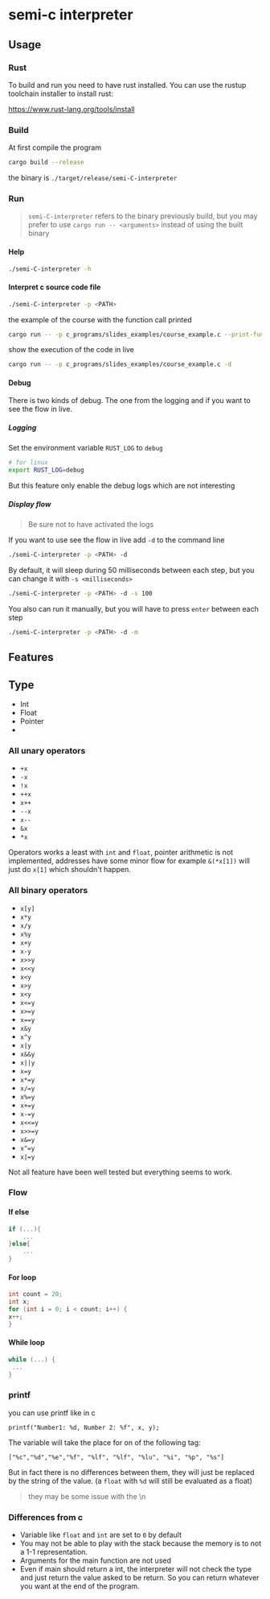 # semi-c interpreter
## Usage
### Rust
To build and run you need to have rust installed. You can use the rustup toolchain installer to install rust:

https://www.rust-lang.org/tools/install
### Build
At first compile the program
```bash
cargo build --release
```
the binary is ``./target/release/semi-C-interpreter``
### Run
> ``semi-C-interpreter`` refers to the binary previously build, but you may prefer to use ``cargo run -- <arguments>`` instead of using the built binary
#### Help
```bash
./semi-C-interpreter -h
```
#### Interpret c source code file
```bash
./semi-C-interpreter -p <PATH>
```
the example of the course with the function call printed
```bash
cargo run -- -p c_programs/slides_examples/course_example.c --print-function-call
```
show the execution of the code in live
```bash
cargo run -- -p c_programs/slides_examples/course_example.c -d
```
#### Debug
There is two kinds of debug. The one from the logging and if you want to see the flow in live.
##### Logging
Set the environment variable ``RUST_LOG`` to ``debug``
```bash
# for linux
export RUST_LOG=debug 
```
But this feature only enable the debug logs which are not interesting
##### Display flow
> Be sure not to have activated the logs

If you want to use see the flow in live add ``-d`` to the command line

```bash
./semi-C-interpreter -p <PATH> -d
```
By default, it will sleep during 50 milliseconds between each step, but you can change it with ``-s <milliseconds>``

```bash
./semi-C-interpreter -p <PATH> -d -s 100
```
You also can run it manually, but you will have to press ``enter`` between each step

```bash
./semi-C-interpreter -p <PATH> -d -m
```

## Features
## Type
- Int
- Float
- Pointer
- 
### All unary operators
- ``` +x ```
- ``` -x ```
- ``` !x ```
- ``` ++x ```
- ``` x++ ```
- ``` --x ```
- ``` x-- ```
- ``` &x ```
- ``` *x ```

Operators works a least with ```int``` and ```float```, pointer arithmetic is not implemented, addresses have some minor flow for example ```&(*x[1])``` will just do ```x[1]``` which shouldn't happen.
### All binary operators
- ``` x[y] ```
- ``` x*y ```
- ``` x/y ```
- ``` x%y ```
- ``` x+y ```
- ``` x-y ```
- ``` x>>y ```
- ``` x<<y ```
- ``` x<y ```
- ``` x>y ```
- ``` x<y ```
- ``` x<=y ```
- ``` x>=y ```
- ``` x==y ```
- ``` x&y ```
- ``` x^y ```
- ``` x|y ```
- ``` x&&y ```
- ``` x||y ```
- ``` x=y ```
- ``` x*=y ```
- ``` x/=y ```
- ``` x%=y ```
- ``` x+=y ```
- ``` x-=y ```
- ``` x<<=y ```
- ``` x>>=y ```
- ``` x&=y ```
- ``` x^=y ```
- ``` x|=y ```

Not all feature have been well tested but everything seems to work.
### Flow
#### If else
```c
if (...){
    ...
}else{
    ...
}
```
#### For loop
```c
int count = 20;
int x;
for (int i = 0; i < count; i++) {
x++;
}
```
#### While loop
```c
while (...) {
 ...
}
```
### printf
you can use printf like in c
```
printf("Number1: %d, Number 2: %f", x, y);
```
The variable will take the place for on of the following tag:
```
["%c","%d","%e","%f", "%lf", "%lf", "%lu", "%i", "%p", "%s"]
```
But in fact there is no differences between them, they will just be replaced by the string of the value.
(a ``float`` with ``%d`` will still be evaluated as a float)

> they may be some issue with the \n
### Differences from c
- Variable like ``float`` and ``int`` are set to ``0`` by default
- You may not be able to play with the stack because the memory is to not a 1-1 representation. 
- Arguments for the main function are not used
- Even if main should return a int, the interpreter will not check the type and just return the value asked to be return. So you can return whatever you want at the end of the program.